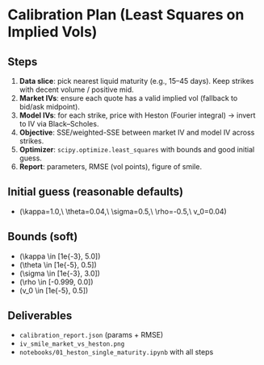 # Calibration Plan (Least Squares on Implied Vols)

## Steps
1) **Data slice**: pick nearest liquid maturity (e.g., 15–45 days). Keep strikes with decent volume / positive mid.
2) **Market IVs**: ensure each quote has a valid implied vol (fallback to bid/ask midpoint).
3) **Model IVs**: for each strike, price with Heston (Fourier integral) → invert to IV via Black–Scholes.
4) **Objective**: SSE/weighted-SSE between market IV and model IV across strikes.
5) **Optimizer**: `scipy.optimize.least_squares` with bounds and good initial guess.
6) **Report**: parameters, RMSE (vol points), figure of smile.

## Initial guess (reasonable defaults)
- \(\kappa=1.0,\ \theta=0.04,\ \sigma=0.5,\ \rho=-0.5,\ v_0=0.04\)

## Bounds (soft)
- \(\kappa \in [1e{-3}, 5.0]\)
- \(\theta \in [1e{-5}, 0.5]\)
- \(\sigma \in [1e{-3}, 3.0]\)
- \(\rho \in [-0.999, 0.0]\)
- \(v_0 \in [1e{-5}, 0.5]\)

## Deliverables
- `calibration_report.json` (params + RMSE)
- `iv_smile_market_vs_heston.png`
- `notebooks/01_heston_single_maturity.ipynb` with all steps

